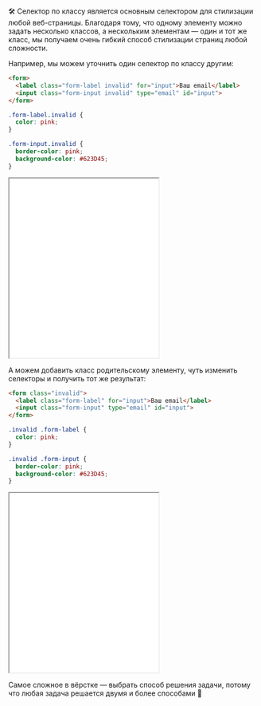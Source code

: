 🛠 Селектор по классу является основным селектором для стилизации любой веб-страницы. Благодаря тому, что одному элементу можно задать несколько классов, а нескольким элементам — один и тот же класс, мы получаем очень гибкий способ стилизации страниц любой сложности.

Например, мы можем уточнить один селектор по классу другим:

```html
<form>
  <label class="form-label invalid" for="input">Ваш email</label>
  <input class="form-input invalid" type="email" id="input">
</form>
```

```css
.form-label.invalid {
  color: pink;
}

.form-input.invalid {
  border-color: pink;
  background-color: #623D45;
}
```

<iframe title="Несколько классов" src="../demos/specific-class-selector/" height="360"></iframe>

А можем добавить класс родительскому элементу, чуть изменить селекторы и получить тот же результат:

```html
<form class="invalid">
  <label class="form-label" for="input">Ваш email</label>
  <input class="form-input" type="email" id="input">
</form>
```

```css
.invalid .form-label {
  color: pink;
}

.invalid .form-input {
  border-color: pink;
  background-color: #623D45;
}
```

<iframe title="Вложенный селектор по классу" src="../demos/parent-child-selector/" height="360"></iframe>

Самое сложное в вёрстке — выбрать способ решения задачи, потому что любая задача решается двумя и более способами 🙂
